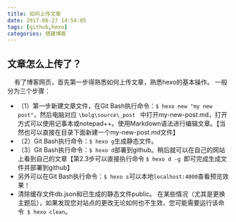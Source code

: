```yaml
---
title: 如何上传文章
date: 2017-06-27 14:54:05
tags: [github,hexo]
categories: 搭建博客
---
```


## 文章怎么上传了？
&nbsp;&nbsp;&nbsp;&nbsp;有了博客网页，首先第一步得熟悉如何上传文章，熟悉hexo的基本操作。
一般分为三个步骤：
<!-- more -->
- （1）第一步新建文章文件，在Git Bash执行命令：`$ hexo new "my new post"`，然后电脑对应 `\bolg\source\_post ` 中打开my-new-post.md，打开方式可以使用记事本或notepad++。使用Markdown语法进行编辑文章。【当然也可以直接在目录下面新建一个my-new-post.md文件】
- （2）Git Bash执行命令：` $ hexo g `生成静态文件。
- （3）Git Bash执行命令：` $ hexo d `部署到github。稍后就可以在自己的网站上看到自己的文章【第2.3步可以直接执行命令 `$ hexo d -g `即可完成生成文件并部署到github】
- 另外可以在Git Bash执行命令：` $ hexo s `可以本地`localhost:4000`查看预览效果！
- 清除缓存文件db.json和已生成的静态文件public。
在某些情况（尤其是更换主题后），如果发现您对站点的更改无论如何也不生效，您可能需要运行该命令` $ hexo clean`。